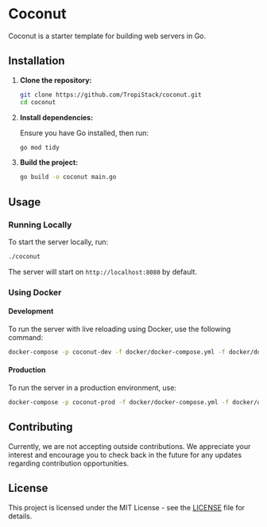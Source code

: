 # Coconut

Coconut is a starter template for building web servers in Go.

## Installation

1. **Clone the repository:**

   ```bash
   git clone https://github.com/TropiStack/coconut.git
   cd coconut
   ```

2. **Install dependencies:**

   Ensure you have Go installed, then run:

   ```bash
   go mod tidy
   ```

3. **Build the project:**

   ```bash
   go build -o coconut main.go
   ```

## Usage

### Running Locally

To start the server locally, run:

```bash
./coconut
```

The server will start on `http://localhost:8080` by default.

### Using Docker

#### Development

To run the server with live reloading using Docker, use the following command:

```bash
docker-compose -p coconut-dev -f docker/docker-compose.yml -f docker/docker-compose.dev.yml up
```

#### Production

To run the server in a production environment, use:

```bash
docker-compose -p coconut-prod -f docker/docker-compose.yml -f docker/docker-compose.prod.yml up
```

## Contributing

Currently, we are not accepting outside contributions. We appreciate your interest and encourage you to check back in the future for any updates regarding contribution opportunities.

## License

This project is licensed under the MIT License - see the [LICENSE](LICENSE) file for details.

